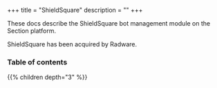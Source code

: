 +++
title = "ShieldSquare"
description = ""
+++

These docs describe the ShieldSquare bot management module on the Section platform.

ShieldSquare has been acquired by Radware. 

### Table of contents

{{% children depth="3" %}}
